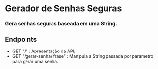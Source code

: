 # Gerador de Senhas Seguras

### Gera senhas seguras baseada em uma String.

## Endpoints

- GET "/" : Apresentação da API;
- GET "/gerar-senha/:frase" : Manipula a String passada por parametro para gerar uma senha.

